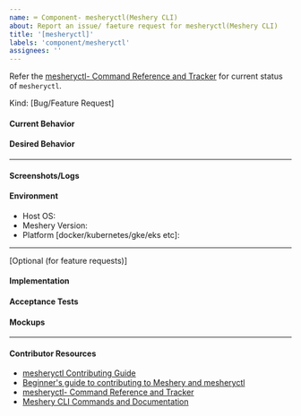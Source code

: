 ```yaml
---
name: ⌨️ Component- mesheryctl(Meshery CLI)
about: Report an issue/ faeture request for mesheryctl(Meshery CLI)
title: '[mesheryctl]'
labels: 'component/mesheryctl'
assignees: ''
---
```


<!-- Please update the mesheryctl- Command Reference and Tracker spreadsheet -->
Refer the [mesheryctl- Command Reference and Tracker](https://docs.google.com/spreadsheets/d/1q63sIGAuCnIeDs8PeM-0BAkNj8BBgPUXhLbe1Y-318o/edit#gid=0) for current status of `mesheryctl`.

Kind: [Bug/Feature Request]

#### Current Behavior
<!-- A brief description of what the problem is. (e.g. I need to be able to...) -->

#### Desired Behavior
<!-- A brief description of the enhancement. -->

---

<!-- Logs and Environment details if the issue is a bug. -->

#### Screenshots/Logs
<!-- Add screenshots, if applicable, to help explain your problem. -->

#### Environment
<!-- Add screenshots, if applicable, to help explain your problem. -->

- Host OS: 
- Meshery Version: 
- Platform [docker/kubernetes/gke/eks etc]:

---

[Optional (for feature requests)]

#### Implementation
<!-- Specifics on the approach to fulfilling the feature request. -->

#### Acceptance Tests
<!-- Stipulations of functional behavior or non-functional items that must be in-place in order for the issue to be closed. -->

#### Mockups
<!-- Any visual diagrams of the desired user interface. -->

---

#### Contributor Resources

- [mesheryctl Contributing Guide](https://github.com/layer5io/meshery/blob/master/mesheryctl/README.md)
- [Beginner's guide to contributing to Meshery and mesheryctl](https://youtu.be/hh_kFLZx3G4)
- [mesheryctl- Command Reference and Tracker](https://docs.google.com/spreadsheets/d/1q63sIGAuCnIeDs8PeM-0BAkNj8BBgPUXhLbe1Y-318o/edit#gid=0)
- [Meshery CLI Commands and Documentation](https://docs.google.com/document/d/1xRlFpElRmybJ3WacgPKXgCSiQ2poJl3iCCV1dAalf0k/edit#heading=h.5fucij4hc5wt)